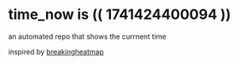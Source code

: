 # time_now is (( 1741424400094 ))

an automated repo that shows the currnent time

inspired by [breakingheatmap](https://github.com/breakingheatmap/breakingheatmap)